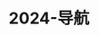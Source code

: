 ---
# 当前页面内容标题
title: 2024-导航
# 当前页面图标
# icon: code
# 分类
category:
  - 导航
# 标签
tag:
  - 2024
  - 导航
sticky: false
# 是否收藏在博客主题的文章列表中，当填入数字时，数字越大，排名越靠前。
star: false
# 是否将该文章添加至文章列表中
article: false
# 是否将该文章添加至时间线中
timeline: false
---